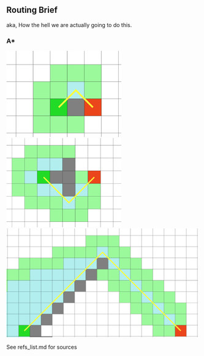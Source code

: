 
## Routing Brief
aka, How the hell we are actually going to do this.

### A*

<img src="first.png" width="300"/>

<img src="second.png" width="300"/>

<img src="third.png" width="500"/>


See refs_list.md for sources